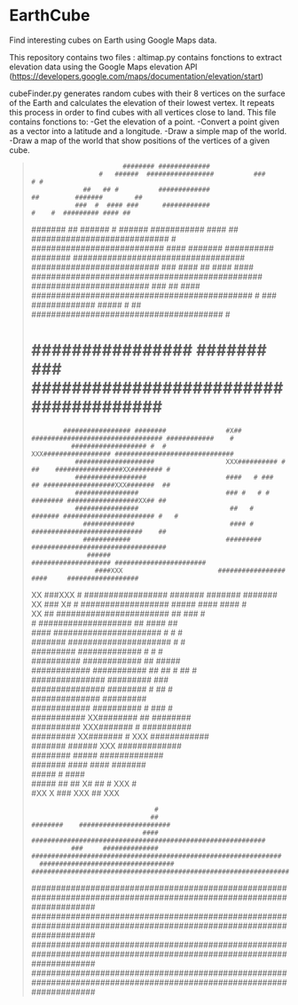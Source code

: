 # EarthCube
Find interesting cubes on Earth using Google Maps data.

This repository contains two files :
altimap.py contains fonctions to extract elevation data using the Google Maps elevation API (https://developers.google.com/maps/documentation/elevation/start)

cubeFinder.py generates random cubes with their 8 vertices on the surface of the Earth and calculates the elevation of their lowest vertex. It repeats this process in order to find cubes with all vertices close to land. This file contains fonctions to:
-Get the elevation of a point.
-Convert a point given as a vector into a latitude and a longitude.
-Draw a simple map of the world.
-Draw a map of the world that show positions of the vertices of a given cube.

>                            ######## #############                                                                   
>                      #   ######  #################          ###                         # #                         
>                  ##   ## #          #############                           ##         #######        ##            
>                ###  #  #### ###      ############                         #    #  ######### #### ##                 
>   #######   ##   ###### #   ######    ###########             ####            ## ############################    #  
>   ###########################   ####  #######                ########## ######## ###################################
>    ##########################   ###    ####      ##        #### #### ###############################################
>  ########################     ###       ##                #### ############################################# # ###  
>             #############     #####                   #     ##  #######################################      #      
>  #           ################ #######                ###       ######################################       ##      
>             ################# ########               #X## ################################# ############    #       
>               ################### #  #               XXX################# ##############################            
>                ####################                  XXX########## # ##    #################XX######## #            
>                ##################                    ####   # ###     ## ##################XXX#######  ##           
>                ################                      ### #   # # ######## ##################XX## ##                 
>                ################                       ##   #      ####### ####################### #   #             
>                  #############                        #### #        ############################    ##              
>                  ############                        ######### ##################################                   
>                   ######                            #################### #######################                    
>                     ####XXX                        ################# ####     ##################                    
>XX                    ###XXX  #                     ################# #######   ####### #######                      
>XX                    ### X#     #                  ################## #####     ####   #### #                       
>XX                        ##                        #######################       ##      ###    #                   
>                            #                       ###################           ##      ####   ##                  
>                                ####                ######################         #        #     #                  
>                               #######               #####################                #       #                  
>                               #########                    #############                # #   #                     
>                               ##########                   ############                  ## #####                   
>                              ############                  ###########                    ## ## #  ## #             
>                              ###############                #########                                 ###           
>                               ###############                ########                        #        ##    #       
>                               ##############                 #########                                              
>                                ############                 ##########  #                         ###  #            
>                                 ###########                XX########  ##                        ########           
>                                  ##########               XXX#######   #                        ##########          
>                                  #########                 XX#######   #            XXX       ############          
>                                  #######                     ######                 XXX       #############         
>                                 ########                      #####                           #############         
>                                 #######                       ####                             #### #######         
>                                 #####                                                          #      ####          
>                                 #####                                                                  ##         ##
>                                 X#                                                                      ##        # 
>                                XXX                                                                              #   
>                                #XX                                                                                X 
>                                ###                                                                               XXX
>                                ##                                                                                XXX
>                                                                                                                     
>                                                                                                                     
>                                                                                                                     
>                                    #                                                                                
>                                   ##                                   ########    #######################          
>                                 ####                 ###########################################################    
>               ###     ##############             ###############################################################    
>       ##################################      #################################################################     
>#####################################################################################################################
>#####################################################################################################################
>#####################################################################################################################
>#####################################################################################################################
